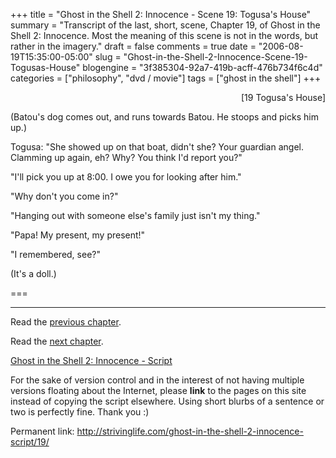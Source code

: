 +++
title = "Ghost in the Shell 2: Innocence - Scene 19: Togusa's House"
summary = "Transcript of the last, short, scene, Chapter 19, of Ghost in the Shell 2: Innocence.  Most the meaning of this scene is not in the words, but rather in the imagery."
draft = false
comments = true
date = "2006-08-19T15:35:00-05:00"
slug = "Ghost-in-the-Shell-2-Innocence-Scene-19-Togusas-House"
blogengine = "3f385304-92a7-419b-acff-476b734f6c4d"
categories = ["philosophy", "dvd / movie"]
tags = ["ghost in the shell"]
+++

<p style="text-align: right">
[19 Togusa&#39;s House]
</p>
<p>
(Batou&#39;s dog comes out, and runs towards Batou.  He stoops and picks him up.)
</p>
<!--more-->
<p>
Togusa: &quot;She showed up on that boat, didn&#39;t she? Your guardian angel. Clamming up again, eh? Why? You think I&#39;d report you?&quot;<!--adsense-->
</p>
<p>
&quot;I&#39;ll pick you up at 8:00. I owe you for looking after him.&quot;
</p>
<p>
&quot;Why don&#39;t you come in?&quot;
</p>
<p>
&quot;Hanging out with someone else&#39;s family just isn&#39;t my thing.&quot;
</p>
<p>
&quot;Papa! My present, my present!&quot;
</p>
<p>
&quot;I remembered, see?&quot;
</p>
<p>
(It&#39;s a doll.)
</p>
<p>
===
</p>
<hr />
<p>
Read the <a href="/ghost-in-the-shell-2-innocence-script/18/">previous chapter</a>.
</p>
<p>
Read the <a href="/ghost-in-the-shell-2-innocence-script/20/">next chapter</a>.
</p>
<p>
<a href="/ghost-in-the-shell-2-innocence-script/">Ghost in the Shell 2: Innocence - Script</a>
</p>
<div class="tip">
<p>
For the sake of version control and in the interest of not having multiple versions floating about the Internet, please <strong>link</strong> to the pages on this site instead of copying the script elsewhere. Using short blurbs of a sentence or two is perfectly fine.  Thank you :)
</p>
<p>
Permanent link: <a href="/ghost-in-the-shell-2-innocence-script/19/">http://strivinglife.com/ghost-in-the-shell-2-innocence-script/19/</a>
</p>
</div>

